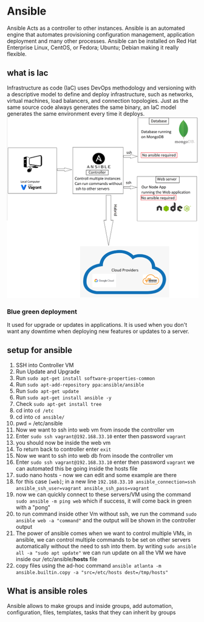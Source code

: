 # Ansible
Ansible Acts as a controller to other instances. Ansible is an automated engine that automates provisioning configuration management, application deployment and many other processes.
Ansible can be installed on Red Hat Enterprise Linux, CentOS, or Fedora; Ubuntu; Debian making it really flexible.
## what is Iac
Infrastructure as code (IaC) uses DevOps methodology and versioning with a descriptive model to define and deploy infrastructure, such as networks, virtual machines, load balancers, and connection topologies. Just as the same source code always generates the same binary, an IaC model generates the same environment every time it deploys.
<img src="./images/ansible.png">
### Blue green deployment
It used for upgrade or updates in applications. It is used when you don't want any downtime when deploying new features or updates to a server.

## setup for ansible
1. SSH into Controller VM
2. Run Update and Upgrade
3. Run `sudo apt-get install software-properties-common`
4. Run `sudo apt-add-repository ppa:ansible/ansible`
5. Run `Sudo apt-get update`
6. Run `sudo apt-get install ansible -y`
7. Check `sudo apt-get install tree `
8. cd into `cd /etc`
9. cd into `cd ansible/`
10. pwd = /etc/ansible
11. Now we want to ssh into web vm from insode the controller vm
12. Enter `sudo ssh vagrant@192.168.33.10` enter then password `vagrant`
13. you should now be inside the web vm
14. To return back to controller enter `exit`
15. Now we want to ssh into web db from insode the controller vm
16. Enter `sudo ssh vagrant@192.168.33.10` enter then password `vagrant`
we can automated this be going inside the hosts file
17. sudo nano hosts - now we can edit and some example are there
18. for this case `[web]`; in a new line `192.168.33.10 ansible_connection=ssh ansible_ssh_user=vagrant ansible_ssh_pass=vagrant`
19. now we can quickly connect to these servers/VM using the command `sudo ansible -m ping web` which if success, it will come back in green with a "pong"
20. to run command inside other Vm without ssh, we run the command `sudo ansible web -a "command"` and the output will be shown in the controller output
21. The power of ansible comes when we want to control multiple VMs, in ansible, we can control multiple commands to be set on other servers automatically without the need to ssh into them. by writing `sudo ansible all -a "sudo apt update"` we can run update on all the VM we have inside our /etc/ansible/**hosts** file
22. copy files using the ad-hoc command `ansible atlanta -m ansible.builtin.copy -a "src=/etc/hosts dest=/tmp/hosts"`

## What is ansible roles
Ansible allows to make groups and inside groups, add automation, configuration, files, templates, tasks that they can inherit by groups